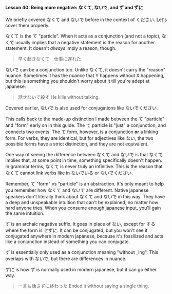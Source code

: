 #### Lesson 40: Being more negative: なくて, ないで, and ず and ずに


We briefly covered なくて and ないで before in the context of ください. Let's cover them properly.


なくて is the て "particle". When it acts as a conjunction (and not a topic), なくて usually implies that a negative statement is the reason for another statement. It doesn't *always* imply a reason, though.


> 早く起きなくて　仕事に遅れた

ないで can be a conjunction too. Unlike なくて, it doesn't carry the "reason" nuance. Sometimes it has the nuance that Y happens without X happening, but this is something you shouldn't worry about it till you're adept at japanese.


> 話せないで殺す He kills without talking.

Covered earlier, ないで is also used for conjugations like ないでください.


This calls back to the made-up distinction I made between the て "particle" and "form" early on in this guide. The て particle is "just" a conjunction, and connects two events. The て form, however, is a conjunction **or** a linking form. For verbs, they are identical, but for adjectives like ない, the two possible forms have a strict distinction, and they are not equivalent.


One way of seeing the difference between なくて and ないで is that なくて implies that, at some point in time, something specifically doesn't happen. In grammar terms, なくて is never truly an infinitive. This is the reason that なくて cannot link verbs like in ないでいる or ないでください.


Remember, て "form" vs "particle" is an abstraction. It's only meant to help you remember how なくて and ないで are different. Native japanese speakers don't literally think about なくて and ないで in this way. They have a deep and unspeakable intuition that can't be explained, no matter how hard anyone tries. When you consume enough japanese input, you'll gain the same intuition.


ず is an archaic negative suffix. It goes in place of ない, except for する where the form is せずに. It can be conjugated, but you won't see it conjugated anywhere in modern japanese, because it's fossilized and acts like a conjunction instead of something you can conjugate.


ず is essentially only used as a conjunction meaning "without \_ing". This overlaps with ないで, but there are differences in nuance.


ずに is how ず is normally used in modern japanese, but it can go either way.


> 一言も話さずに終わった Ended it without saying a single thing.

